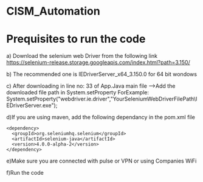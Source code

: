 # CISM_Automation

# Prequisites to run the code

a) Download the selenium web Driver from the following link https://selenium-release.storage.googleapis.com/index.html?path=3.150/ 

b) The recommended one is IEDriverServer_x64_3.150.0 for 64 bit wondows

c) After downloading in line no: 33 of App.Java main file
    -->Add the downloaded file path in System.setProperty ForExample:
        System.setProperty("webdriver.ie.driver","YourSeleniumWebDriverFilePath\\IEDriverServer.exe");
        
d)If you are using maven, add the following dependancy in the pom.xml file

    <dependency>
      <groupId>org.seleniumhq.selenium</groupId>
      <artifactId>selenium-java</artifactId>
      <version>4.0.0-alpha-2</version>
  	</dependency>

e)Make sure you are connected with pulse or VPN or using Companies WiFi

f)Run the code
